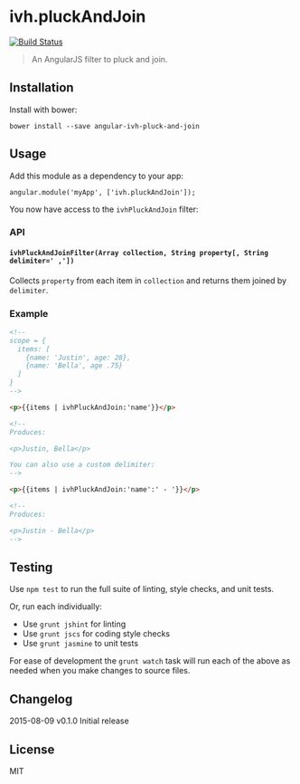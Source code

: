 
# ivh.pluckAndJoin

[![Build Status](https://secure.travis-ci.org/iVantage/angular-ivh-pluck-and-join.png?branch=master)](https://travis-ci.org/iVantage/angular-ivh-pluck-and-join)

> An AngularJS filter to pluck and join.


## Installation

Install with bower:

```
bower install --save angular-ivh-pluck-and-join
```


## Usage

Add this module as a dependency to your app:

```
angular.module('myApp', ['ivh.pluckAndJoin']);
```

You now have access to the `ivhPluckAndJoin` filter:

### API

#### `ivhPluckAndJoinFilter(Array collection, String property[, String delimiter=' ,'])`

Collects `property` from each item in `collection` and returns them joined by
`delimiter`.

### Example

```html
<!--
scope = {
  items: [
    {name: 'Justin', age: 28},
    {name: 'Bella', age .75}
  ]
}
-->

<p>{{items | ivhPluckAndJoin:'name'}}</p>

<!--
Produces:

<p>Justin, Bella</p>

You can also use a custom delimiter:
-->

<p>{{items | ivhPluckAndJoin:'name':' - '}}</p>

<!--
Produces:

<p>Justin - Bella</p>
-->
```


## Testing

Use `npm test` to run the full suite of linting, style checks, and unit tests.

Or, run each individually:

- Use `grunt jshint` for linting
- Use `grunt jscs` for coding style checks
- Use `grunt jasmine` to unit tests

For ease of development the `grunt watch` task will run each of the above as
needed when you make changes to source files.


## Changelog

2015-08-09 v0.1.0 Initial release


## License

MIT
